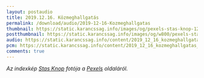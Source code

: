 ```yaml
---
layout: postaudio
title: 2019.12.16. Közmeghallgatás
permalink: /download/audio/2019-12-16-Kozmeghallgatas
thumbnail: https://static.karancssag.info/images/og/pexels-stas-knop-1261578.jpg
postthumbnail: https://static.karancssag.info/images/og/w800/pexels-stas-knop-1261578.jpg
audio: https://static.karancssag.info/content/2019_12_16_kozmeghallgatas.m4a
pcm: https://static.karancssag.info/content/2019_12_16_kozmeghallgatas_pcm.json
comments: true
---
```


_Az indexkép [Stas Knop](https://www.pexels.com/hu-hu/@stasknop?utm_content=attributionCopyText&amp;utm_medium=referral&amp;utm_source=pexels) fotója a [Pexels](https://www.pexels.com/hu-hu/foto/multidezo-technologia-zene-feher-1261578/?utm_content=attributionCopyText&amp;utm_medium=referral&amp;utm_source=pexels) oldaláról._